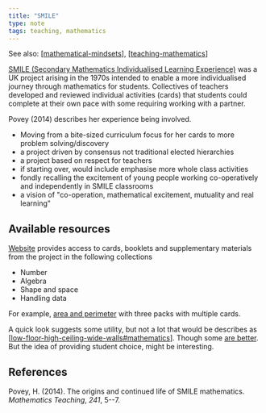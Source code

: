 ```yaml
---
title: "SMILE"
type: note
tags: teaching, mathematics
---
```


See also: [[mathematical-mindsets]], [[teaching-mathematics]]

[SMILE (Secondary Mathematics Individualised Learning Experience)](https://www.stem.org.uk/resources/collection/2765/smile-cards) was a UK project arising in the 1970s intended to enable a more individualised journey through mathematics for students. Collectives of teachers developed and reviewed individual activities (cards) that students could complete at their own pace with some requiring working with a partner.

Povey (2014) describes her experience being involved.

- Moving from a bite-sized curriculum focus for her cards to more problem solving/discovery
- a project driven by consensus not traditional elected hierarchies
- a project based on respect for teachers
- if starting over, would include emphasise more whole class activities
- fondly recalling the excitement of young people working co-operatively and independently in SMILE classrooms
- a vision of "co-operation, mathematical excitement, mutuality and real learning"

## Available resources

[Website](https://www.stem.org.uk/resources/collection/2765/smile-cards) provides access to cards, booklets and supplementary materials from the project in the following collections

- Number 
- Algebra
- Shape and space
- Handling data

For example, [area and perimeter](https://www.stem.org.uk/resources/elibrary/resource/32145/area-and-perimeter) with three packs with multiple cards.

A quick look suggests some utility, but not a lot that would be describes as [[low-floor-high-ceiling-wide-walls#mathematics]]. Though some [are better](https://mathybeagle.com/2014/05/09/tbt-math-smile-cards/).  But the idea of providing student choice, might be interesting.

## References

Povey, H. (2014). The origins and continued life of SMILE mathematics. *Mathematics Teaching*, *241*, 5--7.


[//begin]: # "Autogenerated link references for markdown compatibility"
[mathematical-mindsets]: mathematical-mindsets "Mathematical mindsets"
[teaching-mathematics]: teaching-mathematics "Teaching Mathematics"
[low-floor-high-ceiling-wide-walls#mathematics]: ../low-floor-high-ceiling-wide-walls "Low Floor, High Ceiling, Wide Walls"
[//end]: # "Autogenerated link references"